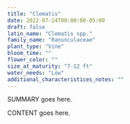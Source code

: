 ```yaml
---
title: "Clematis"
date: 2022-07-24T00:00:00-05:00
draft: false
latin_name: "Clematis spp."
family_name: "Ranunculaceae"
plant_type: "Vine"
bloom_time: ""
flower_color: ""
size_at_maturity: "7-12 ft"
water_needs: "Low"
additional_characteristices_notes: ""
---
```


SUMMARY goes here.

<!--more-->

CONTENT goes here.
